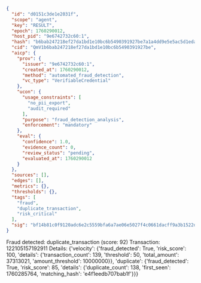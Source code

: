 ```json
{
  "id": "d0151c3de1e2031f",
  "scope": "agent",
  "key": "RESULT",
  "epoch": 1760290012,
  "host_pid": "9e6742732c60:1",
  "hash": "b6bab247218ef27da1bd1e10bc6b5490391927be7a1a4dd9e5e5ac5d1eda9abd",
  "cid": "QmV1b6bab247218ef27da1bd1e10bc6b5490391927be",
  "aicp": {
    "prov": {
      "issuer": "9e6742732c60:1",
      "created_at": 1760290012,
      "method": "automated_fraud_detection",
      "vc_type": "VerifiableCredential"
    },
    "ucon": {
      "usage_constraints": [
        "no_pii_export",
        "audit_required"
      ],
      "purpose": "fraud_detection_analysis",
      "enforcement": "mandatory"
    },
    "eval": {
      "confidence": 1.0,
      "evidence_count": 0,
      "review_status": "pending",
      "evaluated_at": 1760290012
    }
  },
  "sources": [],
  "edges": [],
  "metrics": {},
  "thresholds": {},
  "tags": [
    "fraud",
    "duplicate_transaction",
    "risk_critical"
  ],
  "sig": "bf14b81c0f9120adc6e2c5559bfa6a7ae06e5027f4c0661dacff9a3b1522d8de"
}
```

Fraud detected: duplicate_transaction (score: 92)
Transaction: 122105157192911
Details: {'velocity': {'fraud_detected': True, 'risk_score': 100, 'details': {'transaction_count': 139, 'threshold': 50, 'total_amount': 37313021, 'amount_threshold': 10000000}}, 'duplicate': {'fraud_detected': True, 'risk_score': 85, 'details': {'duplicate_count': 138, 'first_seen': 1760285764, 'matching_hash': 'e4f1eedb707bab1f'}}}